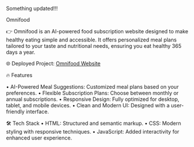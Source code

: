 Something updated!!!


Omnifood

👉 Omnifood is an AI-powered food subscription website designed to make healthy eating simple and accessible. It offers personalized meal plans tailored to your taste and nutritional needs, ensuring you eat healthy 365 days a year.

🌐 Deployed Project: [Omnifood Website](https://omnifood-arfeen.netlify.app/)


🔥 Features

• AI-Powered Meal Suggestions: Customized meal plans based on your preferences.
• Flexible Subscription Plans: Choose between monthly or annual subscriptions.
• Responsive Design: Fully optimized for desktop, tablet, and mobile devices.
• Clean and Modern UI: Designed with a user-friendly interface.


🛠️ Tech Stack
• HTML: Structured and semantic markup.
• CSS: Modern styling with responsive techniques.
• JavaScript: Added interactivity for enhanced user experience.

























